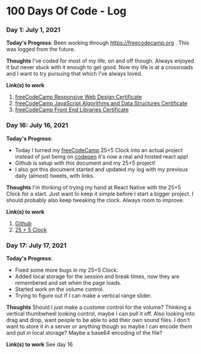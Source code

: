 # 100 Days Of Code - Log


### Day 1: July 1, 2021

**Today's Progress**: Been working through <https://freecodecamp.org> . This was logged from the future.

**Thoughts** I've coded for most of my life, on and off though.  Always enjoyed it but never stuck with it enough to get good.  Now my life is at a crossroads and I want to try pursuing that which I've always loved.

**Link(s) to work**
1. [freeCodeCamp Responsive Web Design Certificate](https://www.freecodecamp.org/certification/codingjen/responsive-web-design)
1. [freeCodeCamp JavaScript Algorithms and Data Structures Certificate](https://www.freecodecamp.org/certification/codingjen/javascript-algorithms-and-data-structures)
1. [freeCodeCamp Front End Libraries Certificate](https://www.freecodecamp.org/certification/codingjen/front-end-libraries)

### Day 16: July 16, 2021

**Today's Progress**: 
- Today I turned my [freeCodeCamp](https://www.freecodecamp.org/) 25+5 Clock into an actual project instead of just being on [codepen](https://codepen.io) it's now a real and hosted react app!
- Github is setup with this document and my 25+5 project!
- I also got this document started and updated my log with my previous daily (almost) tweets, with links.

**Thoughts** I'm thinking of trying my hand at React Native with the 25+5 Clock for a start.  Just want to keep it simple before I start a bigger project. I should probably also keep tweaking the clock. Always room to improve.

**Link(s) to work**
1. [Github](https://github.com/CodingJen)
1. [25 + 5 Clock](https://vibrant-bartik-bf8769.netlify.app/)

### Day 17: July 17, 2021

**Today's Progress**: 
- Fixed some more bugs in my 25+5 Clock.
- Added local storage for the session and break times, now they are remembered and set when the page loads. 
- Started work on the volume control.
- Trying to figure out if I can make a vertical range slider.

**Thoughts** Should I just make a custome control for the volume? Thinking a vertical thumbwheel looking control, maybe I can pull it off.  Also looking into drag and drop, want people to be able to add their own sound
files. I don't want to store it in a server or anything though so maybe I can encode them and put in local storage? Maybe a base64 encoding of the file?

**Link(s) to work**
See day 16